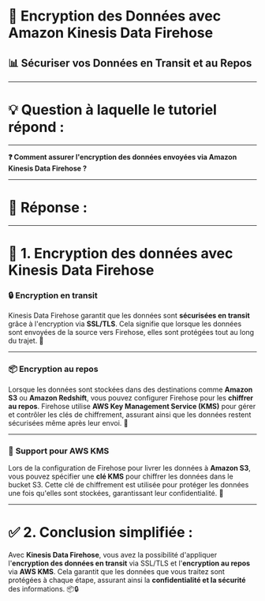 # 🔐 Encryption des Données avec Amazon Kinesis Data Firehose  
## 📊 Sécuriser vos Données en Transit et au Repos






----------------------
# 💡 Question à laquelle le tutoriel répond :
----------------------

**❓ Comment assurer l'encryption des données envoyées via Amazon Kinesis Data Firehose ?**

----------------------
# 📝 Réponse :
----------------------

# 🔐 1. Encryption des données avec Kinesis Data Firehose

### 🔒 **Encryption en transit**  
Kinesis Data Firehose garantit que les données sont **sécurisées en transit** grâce à l'encryption via **SSL/TLS**. Cela signifie que lorsque les données sont envoyées de la source vers Firehose, elles sont protégées tout au long du trajet. 🔗

---

### 📦 **Encryption au repos**  
Lorsque les données sont stockées dans des destinations comme **Amazon S3** ou **Amazon Redshift**, vous pouvez configurer Firehose pour les **chiffrer au repos**. Firehose utilise **AWS Key Management Service (KMS)** pour gérer et contrôler les clés de chiffrement, assurant ainsi que les données restent sécurisées même après leur envoi. 📂

---

### 🔑 **Support pour AWS KMS**  
Lors de la configuration de Firehose pour livrer les données à **Amazon S3**, vous pouvez spécifier une **clé KMS** pour chiffrer les données dans le bucket S3. Cette clé de chiffrement est utilisée pour protéger les données une fois qu'elles sont stockées, garantissant leur confidentialité. 🔑

---

# ✅ 2. Conclusion simplifiée :
Avec **Kinesis Data Firehose**, vous avez la possibilité d'appliquer l'**encryption des données en transit** via SSL/TLS et l'**encryption au repos** via **AWS KMS**. Cela garantit que les données que vous traitez sont protégées à chaque étape, assurant ainsi la **confidentialité et la sécurité** des informations. 📦🔒

